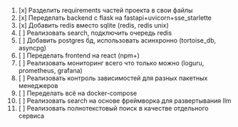 1. [x] Разделить requirements частей проекта в свои файлы
2. [x] Переделать backend с flask на fastapi+uvicorn+sse_starlette
3. [x] Добавить redis вместо sqlite (redis, redis unix)
4. [ ] Реализовать search, подключить очередь redis
5. [ ] Добавить postgres бд, использовать асинхронно (tortoise_db, asyncpg)
6. [ ] Переделать frontend на react (npm+)
7. [ ] Реализовать мониторинг всего что только можно (loguru, prometheus, grafana)
8. [ ] Реализовать контроль зависимостей для разных пакетных менеджеров
9. [ ] Переделать всё на docker-compose
10. [ ] Реализовать search на основе фреймворка для развертывания llm
11. [ ] Реализовать полнотекстовый поиск в качестве отдельного сервиса
